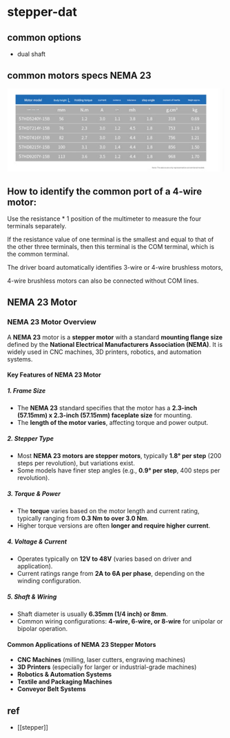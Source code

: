 
# stepper-dat



## common options 

- dual shaft 

## common motors specs NEMA 23 

![](2025-04-29-13-07-08.png)


## How to identify the common port of a 4-wire motor: 

Use the resistance * 1 position of the multimeter to measure the four terminals separately. 

If the resistance value of one terminal is the smallest and equal to that of the other three terminals, then this terminal is the COM terminal, which is the common terminal. 

The driver board automatically identifies 3-wire or 4-wire brushless motors,  

4-wire brushless motors can also be connected without COM lines.






## NEMA 23 Motor 

### NEMA 23 Motor Overview

A **NEMA 23** motor is a **stepper motor** with a standard **mounting flange size** defined by the **National Electrical Manufacturers Association (NEMA)**. It is widely used in CNC machines, 3D printers, robotics, and automation systems.

#### Key Features of NEMA 23 Motor

##### 1. Frame Size
- The **NEMA 23** standard specifies that the motor has a **2.3-inch (57.15mm) x 2.3-inch (57.15mm) faceplate size** for mounting.
- The **length of the motor varies**, affecting torque and power output.

##### 2. Stepper Type
- Most **NEMA 23 motors are stepper motors**, typically **1.8° per step** (200 steps per revolution), but variations exist.
- Some models have finer step angles (e.g., **0.9° per step**, 400 steps per revolution).

##### 3. Torque & Power
- The **torque** varies based on the motor length and current rating, typically ranging from **0.3 Nm to over 3.0 Nm**.
- Higher torque versions are often **longer and require higher current**.

##### 4. Voltage & Current
- Operates typically on **12V to 48V** (varies based on driver and application).
- Current ratings range from **2A to 6A per phase**, depending on the winding configuration.

##### 5. Shaft & Wiring
- Shaft diameter is usually **6.35mm (1/4 inch) or 8mm**.
- Common wiring configurations: **4-wire, 6-wire, or 8-wire** for unipolar or bipolar operation.

#### Common Applications of NEMA 23 Stepper Motors
- **CNC Machines** (milling, laser cutters, engraving machines)
- **3D Printers** (especially for larger or industrial-grade machines)
- **Robotics & Automation Systems**
- **Textile and Packaging Machines**
- **Conveyor Belt Systems**



## ref 

- [[stepper]]